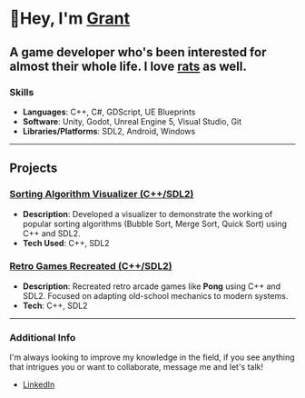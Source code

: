 # 👋Hey, I'm <a href="https://theatricalgrant.github.io/#/projects">Grant</a></h1> 
## A game developer who's been interested for almost their whole life. I love [rats](https://www.rativerse.com) as well.

### Skills
- **Languages**: C++, C#, GDScript, UE Blueprints
- **Software**: Unity, Godot, Unreal Engine 5, Visual Studio, Git
- **Libraries/Platforms**: SDL2, Android, Windows

---

## Projects
### [Sorting Algorithm Visualizer (C++/SDL2)](https://github.com/TheatricalGrant/Sorting-Algorithm-Visualizer)
- **Description**: Developed a visualizer to demonstrate the working of popular sorting algorithms (Bubble Sort, Merge Sort, Quick Sort) using C++ and SDL2.
- **Tech Used**: C++, SDL2

### [Retro Games Recreated (C++/SDL2)](https://github.com/TheatricalGrant/RetroGamesRecreated)
- **Description**: Recreated retro arcade games like **Pong** using C++ and SDL2. Focused on adapting old-school mechanics to modern systems.
- **Tech**: C++, SDL2

---

### Additional Info
I'm always looking to improve my knowledge in the field, if you see anything that intrigues you or want to collaborate, message me and let's talk! 
- [LinkedIn](https://www.linkedin.com/in/grantdavis110/)  
